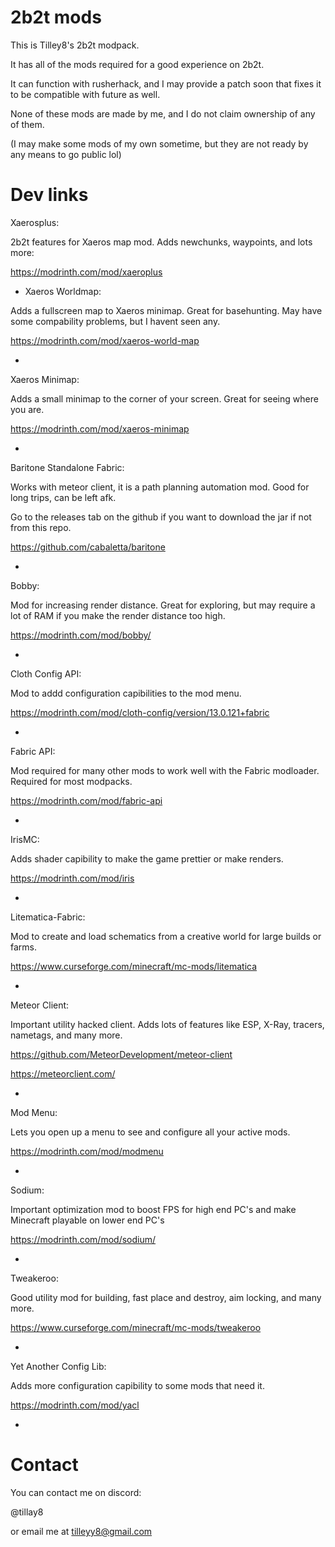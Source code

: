 # 2b2t mods

This is Tilley8's 2b2t modpack. 

It has all of the mods required for a good experience on 2b2t. 

It can function with rusherhack, and I may provide a patch soon that fixes it to be compatible with future as well. 

None of these mods are made by me, and I do not claim ownership of any of them. 

(I may make some mods of my own sometime, but they are not ready by any means to go public lol)

# Dev links

Xaerosplus: 

2b2t features for Xaeros map mod. Adds newchunks, waypoints, and lots more:

https://modrinth.com/mod/xaeroplus

- Xaeros Worldmap: 

Adds a fullscreen map to Xaeros minimap. Great for basehunting. May have some compability problems, but I havent seen any. 

https://modrinth.com/mod/xaeros-world-map

-

Xaeros Minimap: 

Adds a small minimap to the corner of your screen. Great for seeing where you are. 

https://modrinth.com/mod/xaeros-minimap

-

Baritone Standalone Fabric: 

Works with meteor client, it is a path planning automation mod. Good for long trips, can be left afk. 

Go to the releases tab on the github if you want to download the jar if not from this repo. 

https://github.com/cabaletta/baritone

-

Bobby: 

Mod for increasing render distance. Great for exploring, but may require a lot of RAM if you make the render distance too high. 

https://modrinth.com/mod/bobby/

-

Cloth Config API:

Mod to addd configuration capibilities to the mod menu. 

https://modrinth.com/mod/cloth-config/version/13.0.121+fabric

-

Fabric API:

Mod required for many other mods to work well with the Fabric modloader. Required for most modpacks.

https://modrinth.com/mod/fabric-api

-

IrisMC:

Adds shader capibility to make the game prettier or make renders. 

https://modrinth.com/mod/iris

-

Litematica-Fabric:

Mod to create and load schematics from a creative world for large builds or farms. 

https://www.curseforge.com/minecraft/mc-mods/litematica

-

Meteor Client:

Important utility hacked client. Adds lots of features like ESP, X-Ray, tracers, nametags, and many more. 

https://github.com/MeteorDevelopment/meteor-client

https://meteorclient.com/

-

Mod Menu:

Lets you open up a menu to see and configure all your active mods. 

https://modrinth.com/mod/modmenu

-

Sodium: 

Important optimization mod to boost FPS for high end PC's and make Minecraft playable on lower end PC's

https://modrinth.com/mod/sodium/

-

Tweakeroo:

Good utility mod for building, fast place and destroy, aim locking, and many more.

https://www.curseforge.com/minecraft/mc-mods/tweakeroo

-

Yet Another Config Lib:

Adds more configuration capibility to some mods that need it. 

https://modrinth.com/mod/yacl

-

# Contact

You can contact me on discord:

@tillay8

or email me at tilleyy8@gmail.com
